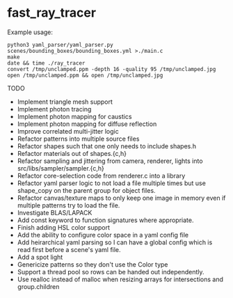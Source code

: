 # fast_ray_tracer

Example usage:

```
python3 yaml_parser/yaml_parser.py scenes/bounding_boxes/bounding_boxes.yml >./main.c
make
date && time ./ray_tracer
convert /tmp/unclamped.ppm -depth 16 -quality 95 /tmp/unclamped.jpg
open /tmp/unclamped.ppm && open /tmp/unclamped.jpg
```

TODO
* Implement triangle mesh support
* Implement photon tracing
* Implement photon mapping for caustics
* Implement photon mapping for diffuse reflection
* Improve correlated multi-jitter logic
* Refactor patterns into multiple source files
* Refactor shapes such that one only needs to include shapes.h
* Refactor materials out of shapes.{c,h}
* Refactor sampling and jittering from camera, renderer, lights into src/libs/sampler/sampler.{c,h}
* Refactor core-selection code from renderer.c into a library
* Refactor yaml parser logic to not load a file multiple times but use shape_copy on the parent group for object files.
* Refactor canvas/texture maps to only keep one image in memory even if multiple patterns try to load the file.
* Investigate BLAS/LAPACK
* Add const keyword to function signatures where appropriate.
* Finish adding HSL color support
* Add the ability to configure color space in a yaml config file
* Add heirarchical yaml parsing so I can have a global config which is read first before a scene's yaml file.
* Add a spot light
* Genericize patterns so they don't use the Color type
* Support a thread pool so rows can be handed out independently.
* Use realloc instead of malloc when resizing arrays for intersections and group.children

